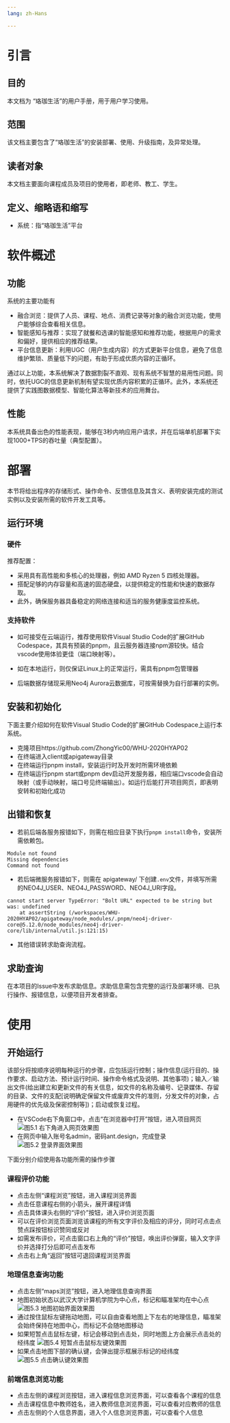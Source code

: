 ```yaml
---
lang: zh-Hans

---
```


# 引言

## 目的

本文档为 “珞珈生活”的用户手册，用于用户学习使用。

## 范围

该文档主要包含了“珞珈生活”的安装部署、使用、升级指南，及异常处理。

## 读者对象

本文档主要面向课程成员及项目的使用者，即老师、教工、学生。

## 定义、缩略语和缩写

- 系统：指“珞珈生活”平台

# 软件概述
## 功能

系统的主要功能有

- 融合浏览：提供了人员、课程、地点、消费记录等对象的融合浏览功能，使用户能够综合查看相关信息。
- 智能感知与推荐：实现了就餐和选课的智能感知和推荐功能，根据用户的需求和偏好，提供相应的推荐结果。
- 平台信息更新：利用UGC（用户生成内容）的方式更新平台信息，避免了信息维护繁琐、质量低下的问题，有助于形成优质内容的正循环。

通过以上功能，本系统解决了数据割裂不直观、现有系统不智慧的易用性问题。同时，依托UGC的信息更新机制有望实现优质内容积累的正循环。此外，本系统还提供了实践图数据模型、智能化算法等新技术的应用舞台。

## 性能

本系统具备出色的性能表现，能够在3秒内响应用户请求，并在后端单机部署下实现1000+TPS的吞吐量（典型配置）。

# 部署

本节将给出程序的存储形式、操作命令、反馈信息及其含义、表明安装完成的测试实例以及安装所需的软件开发工具等。

## 运行环境
### 硬件

推荐配置：

- 采用具有高性能和多核心的处理器，例如 AMD Ryzen 5 四核处理器。
- 搭配足够的内存容量和高速的固态硬盘，以提供稳定的性能和快速的数据存取。
- 此外，确保服务器具备稳定的网络连接和适当的服务健康度监控系统。

### 支持软件

- 如可接受在云端运行，推荐使用软件Visual Studio Code的扩展GitHub Codespace，其具有预装的pnpm，且云服务器连接npm源较快。结合vscode使用体验更佳（端口映射等）。

- 如在本地运行，则仅保证Linux上的正常运行，需具有pnpm包管理器

- 后端数据存储现采用Neo4j Aurora云数据库，可按需替换为自行部署的实例。

## 安装和初始化

下面主要介绍如何在软件Visual Studio Code的扩展GitHub Codespace上运行本系统。

- 克隆项目https://github.com/ZhongYic00/WHU-2020HYAP02
- 在终端进入client或apigateway目录
- 在终端运行pnpm install，安装运行时及开发时所需环境依赖
- 在终端运行pnpm start或pnpm dev启动开发服务器，相应端口vscode会自动映射（或手动映射，端口号见终端输出）。如运行后能打开项目网页，即表明安转和初始化成功

## 出错和恢复

- 若前后端各服务报错如下，则需在相应目录下执行`pnpm install`命令，安装所需依赖包。
```
Module not found
Missing dependencies
Command not found
```
- 若后端微服务报错如下，则需在 apigateway/ 下创建`.env`文件，并填写所需的NEO4J_USER、NEO4J_PASSWORD、NEO4J_URI字段。
```
cannot start server TypeError: "Bolt URL" expected to be string but was: undefined
    at assertString (/workspaces/WHU-2020HYAP02/apigateway/node_modules/.pnpm/neo4j-driver-core@5.12.0/node_modules/neo4j-driver-core/lib/internal/util.js:121:15)
```
- 其他错误转求助查询流程。

## 求助查询

在本项目的Issue中发布求助信息。求助信息需包含完整的运行及部署环境、已执行操作、报错信息，以便项目开发者排查。

# 使用

## 开始运行

该部分将按顺序说明每种运行的步骤，应包括运行控制；操作信息(运行目的、操作要求、启动方法、预计运行时间、操作命令格式及说明、其他事项)；输入／输出文件(给出建立和更新文件的有关信息，如文件的名称及编号、记录媒体、存留的目录、文件的支配[说明确定保留文件或废弃文件的准则，分发文件的对象，占用硬件的优先级及保密控制等])；启动或恢复过程。

- 在VSCode右下角窗口中，点击“在浏览器中打开”按钮，进入项目网页
![图5.1 右下角进入网页效果图](images/右下角进入网页.png)
- 在网页中输入账号名admin，密码ant.design，完成登录
![图5.2 登录界面效果图](images/登录界面.png)

下面分别介绍使用各功能所需的操作步骤

### 课程评价功能

- 点击左侧“课程浏览”按钮，进入课程浏览界面
- 点击任意课程右侧的小箭头，展开课程详情
- 点击具体课头右侧的“评价”按钮，进入评价浏览页面
- 可以在评价浏览页面浏览该课程的所有文字评价及相应的评分，同时可点击点赞点踩按钮标识赞同或反对
- 如需发布评价，可点击窗口右上角的“评价”按钮，唤出评价弹窗，输入文字评价并选择打分后即可点击发布
- 点击右上角“返回”按钮可退回课程浏览界面

### 地理信息查询功能

- 点击左侧“maps浏览”按钮，进入地理信息查询界面
- 地图初始状态以武汉大学计算机学院为中心点，标记和瞄准架均在中心点
![图5.3 地图初始界面效果图](images/地图初始界面.png)
- 通过按住鼠标左键拖动地图，可以自由查看地图上下左右的地理信息，瞄准架会始终保持在地图中心，而标记不会随地图移动
- 如果短暂点击鼠标左键，标记会移动到点击处，同时地图上方会展示点击处的经纬度
![图5.4 短暂点击鼠标左键效果图](images/短暂点击鼠标左键.png)
- 如果点击地图下部的确认键，会弹出提示框展示标记的经纬度
![图5.5 点击确认键效果图](images/点击确认键.png)

### 前端信息浏览功能
- 点击左侧的课程浏览按钮，进入课程信息浏览界面，可以查看各个课程的信息
- 点击课程信息中教师姓名，进入教师信息浏览界面，可以查看对应教师的信息
- 点击左侧的个人信息界面，进入个人信息浏览界面，可以查看个人信息